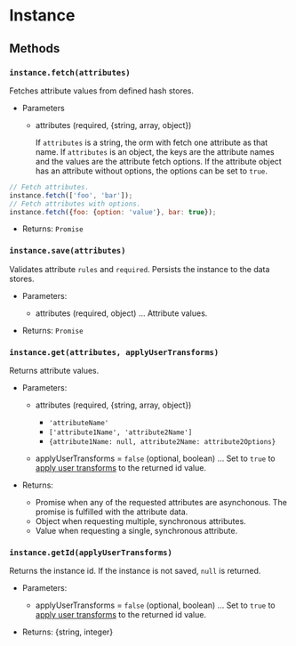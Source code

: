 # Instance

## Methods

### `instance.fetch(attributes)`

Fetches attribute values from defined hash stores.

- Parameters
  + attributes (required, {string, array, object})

    If `attributes` is a string, the orm with fetch one attribute as that name. If `attributes` is an object, the keys are the attribute names and the values are the attribute fetch options. If the attribute object has an attribute without options, the options can be set to `true`.

```js
// Fetch attributes.
instance.fetch(['foo', 'bar']);
// Fetch attributes with options.
instance.fetch({foo: {option: 'value'}, bar: true});
```

- Returns: `Promise`

### `instance.save(attributes)`

Validates attribute `rules` and `required`. Persists the instance to the data stores.

- Parameters:
  + attributes (required, object) ... Attribute values.

- Returns: `Promise` 

### `instance.get(attributes, applyUserTransforms)`

Returns attribute values.

- Parameters:
  + attributes (required, {string, array, object})

    - `'attributeName'`
    - `['attribute1Name', 'attribute2Name']`
    - `{attribute1Name: null, attribute2Name: attribute2Options}`

  + applyUserTransforms = `false` (optional, boolean) ... Set to `true` to [apply user transforms](security.md) to the returned id value.

- Returns:
  + Promise when any of the requested attributes are asynchonous. The promise is fulfilled with the attribute data.
  + Object when requesting multiple, synchronous attributes.
  + Value when requesting a single, synchronous attribute.

### `instance.getId(applyUserTransforms)` 

Returns the instance id. If the instance is not saved, `null` is returned.

- Parameters:
  + applyUserTransforms = `false` (optional, boolean) ... Set to `true` to [apply user transforms](security.md) to the returned id value.

- Returns: {string, integer}
